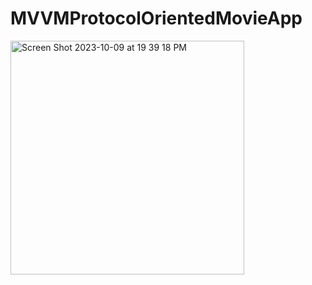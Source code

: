# MVVMProtocolOrientedMovieApp
<img width="374" alt="Screen Shot 2023-10-09 at 19 39 18 PM" src="https://github.com/Skywalkerkan/MVVMProtocolOrientedMovieApp/assets/117943189/417c0df4-7506-4254-8206-0c11b984873c">
